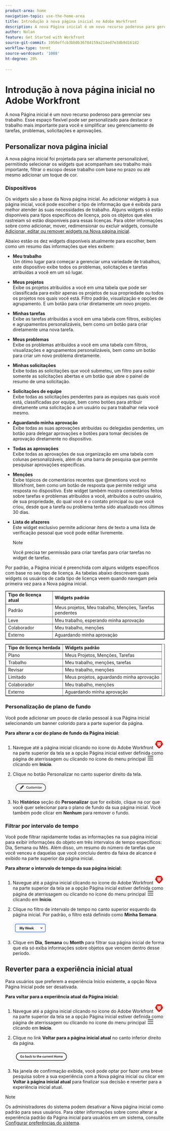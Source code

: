 ```yaml
---
product-area: home
navigation-topic: use-the-home-area
title: Introdução à nova página inicial no Adobe Workfront
description: A nova Página inicial é um novo recurso poderoso para gerenciar seu trabalho.
author: Nolan
feature: Get Started with Workfront
source-git-commit: 1950effcb3bb0b36784159a214ed7e3db9d161d2
workflow-type: tm+mt
source-wordcount: '1088'
ht-degree: 20%

---
```



# Introdução à nova página inicial no Adobe Workfront

A nova Página inicial é um novo recurso poderoso para gerenciar seu trabalho. Esse espaço flexível pode ser personalizado para destacar o trabalho mais importante para você e simplificar seu gerenciamento de tarefas, problemas, solicitações e aprovações.

## Personalizar nova página inicial

A nova página inicial foi projetada para ser altamente personalizável, permitindo selecionar os widgets que acompanham seu trabalho mais importante, filtrar o escopo desse trabalho com base no prazo ou até mesmo adicionar um toque de cor.

### Dispositivos

Os widgets são a base da Nova página inicial. Ao adicionar widgets à sua página inicial, você pode escolher o tipo de informação que é exibida para melhor atender às suas necessidades de trabalho. Alguns widgets só estão disponíveis para tipos específicos de licença, pois os objetos que eles rastreiam só estão disponíveis para essas licenças. Para obter informações sobre como adicionar, mover, redimensionar ou excluir widgets, consulte [Adicionar, editar ou remover widgets na Nova página inicial](/help/quicksilver/workfront-basics/using-home/new-home/add-edit-remove-widgets-in-new-home.md).

Abaixo estão os dez widgets disponíveis atualmente para escolher, bem como um resumo das informações que eles exibem:

* **Meu trabalho**\
    Um ótimo lugar para começar a gerenciar uma variedade de trabalhos, este dispositivo exibe todos os problemas, solicitações e tarefas atribuídas a você em um só lugar.

* **Meus projetos**\
    Exibe os projetos atribuídos a você em uma tabela que pode ser classificada para exibir apenas os projetos de sua propriedade ou todos os projetos nos quais você está. Filtro padrão, visualização e opções de agrupamento. E um botão para criar diretamente um novo projeto.

* **Minhas tarefas**\
    Exibe as tarefas atribuídas a você em uma tabela com filtros, exibições e agrupamentos personalizáveis, bem como um botão para criar diretamente uma nova tarefa.

* **Meus problemas**\
    Exibe os problemas atribuídos a você em uma tabela com filtros, visualizações e agrupamentos personalizáveis, bem como um botão para criar um novo problema diretamente.

* **Minhas solicitações**\
    Exibe todas as solicitações que você submeteu, um filtro para exibir somente as solicitações abertas e um botão que abre o painel de resumo de uma solicitação.

* **Solicitações de equipe**\
    Exibe todas as solicitações pendentes para as equipes nas quais você está, classificadas por equipe, bem como botões para atribuir diretamente uma solicitação a um usuário ou para trabalhar nela você mesmo.

* **Aguardando minha aprovação**\
    Exibe todas as suas aprovações atribuídas ou delegadas pendentes, um botão para delegar aprovações e botões para tomar decisões de aprovação diretamente no dispositivo.

* **Todas as aprovações**\
    Exibe todas as aprovações de sua organização em uma tabela com colunas personalizáveis, além de uma barra de pesquisa que permite pesquisar aprovações específicas.

* **Menções**\
    Exibe tópicos de comentários recentes que @mentions você no Workfront, bem como um botão de resposta que permite redigir uma resposta no dispositivo. Este widget também mostra comentários feitos sobre tarefas e problemas atribuídos a você, atribuídos a outro usuário, de sua propriedade, do qual você é o contato principal ou que você criou, desde que a tarefa ou problema tenha sido atualizado nos últimos 30 dias.

* **Lista de afazeres**\
    Este widget exclusivo permite adicionar itens de texto a uma lista de verificação pessoal que você pode editar livremente.

  >[!NOTE]
  >
  >Você precisa ter permissão para criar tarefas para criar tarefas no widget de tarefas.

Por padrão, a Página inicial é preenchida com alguns widgets específicos com base no seu tipo de licença. As tabelas abaixo descrevem quais widgets os usuários de cada tipo de licença veem quando navegam pela primeira vez para a Nova página inicial.

<table border="1" class="inlineTable">
    <tr>
        <td><b>Tipo de licença atual</b></td>
        <td><b>Widgets padrão</b></td>
    </tr>
    <tr>
        <td>Padrão</td>
        <td>Meus projetos, Meu trabalho, Menções, Tarefas pendentes</td>
    </tr>
    <tr>
        <td>Leve</td>
        <td>Meu trabalho, esperando minha aprovação</td>
    </tr>
    <tr>
        <td>Colaborador</td>
        <td>Meu trabalho, menções</td>
    </tr>
    <tr>
        <td>Externo</td>
        <td>Aguardando minha aprovação</td>
    </tr>
</table>

<table border="1" class="inlineTable">
    <tr>
        <td><b>Tipo de licença herdada</b></td>
        <td><b>Widgets padrão</b></td>
    </tr>
    <tr>
        <td>Plano</td>
        <td>Meus Projetos, Menções, Tarefas</td>
    </tr>
    <tr>
        <td>Trabalho</td>
        <td>Meu trabalho, menções, tarefas</td>
    </tr>
    <tr>
        <td>Revisar</td>
        <td>Meu trabalho, menções</td>
    </tr>
    <tr>
        <td>Limitado</td>
        <td>Meus projetos, aguardando minha aprovação</td>
    </tr>
    <tr>
        <td>Colaborador</td>
        <td>Meu trabalho, menções</td>
    </tr>
    <tr>
        <td>Externo</td>
        <td>Aguardando minha aprovação</td>
    </tr>
</table>

### Personalização de plano de fundo

Você pode adicionar um pouco de clarão pessoal à sua Página inicial selecionando um banner colorido para a parte superior da página.

**Para alterar a cor do plano de fundo da Página inicial:**

1. Navegue até a página inicial clicando no ícone do Adobe Workfront ![Ícone do Adobe Workfront](../new-home/assets/home-icon-30x29.png) na parte superior da tela se a opção Página inicial estiver definida como página de aterrissagem ou clicando no ícone do menu principal ![Ícone do menu principal](../new-home/assets/main-menu-icon-left-nav.png) clicando em **Início**.

1. Clique no botão Personalizar no canto superior direito da tela.

   ![Botão Personalizar](../new-home/assets/customize-button.png)

1. No **Histórico** seção do **Personalizar** que for exibido, clique na cor que você quer selecionar para o plano de fundo da sua página inicial. Você também pode clicar em **Nenhum** para remover o fundo.

### Filtrar por intervalo de tempo

Você pode filtrar rapidamente todas as informações na sua página inicial para exibir informações do objeto em três intervalos de tempo específicos: Dia, Semana ou Mês. Além disso, um resumo do número de tarefas que você venceu e daquelas que você concluiu dentro da faixa de alcance é exibido na parte superior da página inicial.

**Para alterar o intervalo de tempo da sua página inicial:**

1. Navegue até a página inicial clicando no ícone do Adobe Workfront ![Ícone do Adobe Workfront](../new-home/assets/home-icon-30x29.png) na parte superior da tela se a opção Página inicial estiver definida como página de aterrissagem ou clicando no ícone do menu principal ![Ícone do menu principal](../new-home/assets/main-menu-icon-left-nav.png) clicando em **Início**.

1. Clique no filtro de intervalo de tempo no canto superior esquerdo da página inicial. Por padrão, o filtro está definido como **Minha Semana**.

   ![Lista suspensa de filtro de intervalo de tempo](../new-home/assets/time-range-filter-dropdown-home.png)

1. Clique em **Dia**, **Semana** ou **Month** para filtrar sua página inicial de forma que ela só exiba informações sobre objetos que vencem dentro desse período.

## Reverter para a experiência inicial atual

Para usuários que preferem a experiência Início existente, a opção Nova Página Inicial pode ser desativada.


**Para voltar para a experiência atual da Página inicial:**

1. Navegue até a página inicial clicando no ícone do Adobe Workfront ![Ícone do Adobe Workfront](../new-home/assets/home-icon-30x29.png) na parte superior da tela se a opção Página inicial estiver definida como página de aterrissagem ou clicando no ícone do menu principal ![Ícone do menu principal](../new-home/assets/main-menu-icon-left-nav.png) clicando em **Início**.

1. Clique no link **Voltar para a página inicial atual** no canto inferior direito da página.

   ![Voltar ao botão Início atual](../new-home/assets/go-back-to-current-home-button.png)

1. Na janela de confirmação exibida, você pode optar por fazer uma breve pesquisa sobre a sua experiência com a Nova página inicial ou clicar em **Voltar à página inicial atual** para finalizar sua decisão e reverter para a experiência inicial atual.

>[!NOTE]
>
> Os administradores do sistema podem desativar a Nova página inicial como padrão para seus usuários. Para obter informações sobre como alterar a experiência padrão da Página inicial para usuários em um sistema, consulte [Configurar preferências do sistema](/help/quicksilver/administration-and-setup/manage-workfront/security/configure-security-preferences.md).
